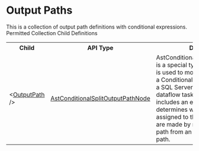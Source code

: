 # Output Paths

<div class="LanguageSummary"><div class ="SummaryItem">This is a collection of output path definitions with conditional expressions.</div></div><div class="SchemaBindingGroup"><div class="SchemaBindingGroupHeader">Permitted Collection Child Definitions</div><table id="SchemaBindingList" class="SchemaBindingList"><tbody><tr><th class="SchemaBindingNameColumnHeader">Child</th><th class="SchemaBindingTypeColumnHeader">API Type</th><th class="SchemaBindingSummaryColumnHeader">Description</th></tr><tr class="cd0"><td class="SchemaBindingName"><span class="punc">&lt;</span><a href=Varigence.Languages.Biml.Transformation.AstConditionalSplitOutputPathNode.html">OutputPath</a><span class="punc"> /&gt;</span></td><td class="SchemaBindingType"><a href="../api-reference/Varigence.Languages.Biml.Transformation.AstConditionalSplitOutputPathNode.html">AstConditionalSplitOutputPathNode</a></td><td class="SchemaBindingSummary">AstConditionalSplitOutputPathNode is a special type of output path that is used to model output paths from a Conditional Split transformation in a SQL Server Integration Services dataflow task.  This output path includes an expression that determines which rows are assigned to this path.  Connections are made by referencing an output path from an appropriate input path.</td></tr></tbody></table></div>